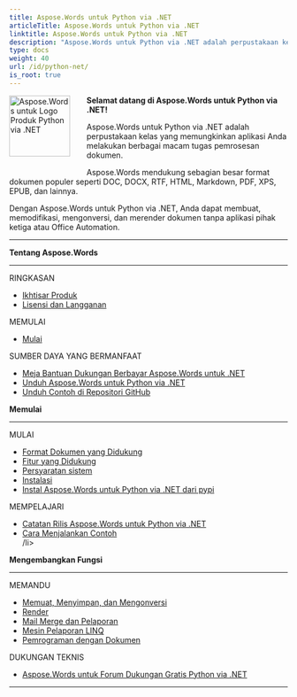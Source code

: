 ```yaml
---
title: Aspose.Words untuk Python via .NET
articleTitle: Aspose.Words untuk Python via .NET
linktitle: Aspose.Words untuk Python via .NET
description: "Aspose.Words untuk Python via .NET adalah perpustakaan kelas yang memungkinkan aplikasi Anda melakukan berbagai tugas pemrosesan dokumen – menghasilkan, memodifikasi, mengonversi, dan merender dokumen."
type: docs
weight: 40
url: /id/python-net/
is_root: true
---
```


<img src="/words/python-net/home_1" alt="Aspose.Words untuk Logo Produk Python via .NET" align="left" style="width:110px; margin: 0 30px 30px 0"/>

**Selamat datang di Aspose.Words untuk Python via .NET!**

Aspose.Words untuk Python via .NET adalah perpustakaan kelas yang memungkinkan aplikasi Anda melakukan berbagai macam tugas pemrosesan dokumen.

Aspose.Words mendukung sebagian besar format dokumen populer seperti DOC, DOCX, RTF, HTML, Markdown, PDF, XPS, EPUB, dan lainnya.

Dengan Aspose.Words untuk Python via .NET, Anda dapat membuat, memodifikasi, mengonversi, dan merender dokumen tanpa aplikasi pihak ketiga atau Office Automation.

------

<div class="row">
		<div class="col-md-4">
				<p><b>Tentang Aspose.Words</b></p>
						<hr><p>RINGKASAN</p></hr>
						<ul>
								<li><a href="/words/id/python-net/product-overview/">Ikhtisar Produk</a></li>
								<li><a href="/words/id/python-net/licensing/">Lisensi dan Langganan</a></li>
						</ul>
						<p>MEMULAI</p>
						<ul>
								<li><a href="/words/id/python-net/getting-started/">Mulai</a></li>
						</ul>
						<p>SUMBER DAYA YANG BERMANFAAT</p>
						<ul>
								<li><a href="https://helpdesk.aspose.com/">Meja Bantuan Dukungan Berbayar Aspose.Words untuk .NET</a></li>
								<li><a href="https://releases.aspose.com/words/python">Unduh Aspose.Words untuk Python via .NET</a></li>
								<li><a href="https://github.com/aspose-words/Aspose.Words-for-Python-via-.NET">Unduh Contoh di Repositori GitHub</a></li>
						</ul>
		</div>
		<div class="col-md-4">
				<p><b>Memulai</b></p>
						<hr><p>MULAI</p></hr>
						<ul>
								<li><a href="/words/id/python-net/supported-document-formats/">Format Dokumen yang Didukung</a></li>
								<li><a href="/words/id/python-net/features/">Fitur yang Didukung</a></li>
								<li><a href="/words/id/python-net/system-requirements/">Persyaratan sistem</a></li>
								<li><a href="/words/id/python-net/installation/">Instalasi</a></li>
								<li><a href="https://pypi.org/project/aspose-words/">Instal Aspose.Words untuk Python via .NET dari pypi</a></li>
						</ul>
						<p>MEMPELAJARI</p>
						<ul>
			  			 <li><a href="https://releases.aspose.com/words/python/release-notes/">Catatan Rilis Aspose.Words untuk Python via .NET</a>
								<li><a href="/words/id/python-net/how-to-run-the-examples/">Cara Menjalankan Contoh</a></li>
								/li&gt;
						</ul>
		</div>
		<div class="col-md-4">
				<p><b>Mengembangkan Fungsi</b></p>
						<hr><p>MEMANDU</p></hr>
						<ul>
								<li><a href="/words/id/python-net/loading-saving-and-converting/">Memuat, Menyimpan, dan Mengonversi</a></li>
								<li><a href="/words/id/python-net/rendering/">Render</a></li>
								<li><a href="https://docs.aspose.com/words/python-net/mail-merge-and-reporting/">Mail Merge dan Pelaporan</a></li>
								<li><a href="https://docs.aspose.com/words/python-net/linq-reporting-engine/">Mesin Pelaporan LINQ</a></li>
								<li><a href="/words/id/python-net/programming-with-documents/">Pemrograman dengan Dokumen</a></li>
						</ul>
						<p>DUKUNGAN TEKNIS</p>
						<ul>
								<li><a href="https://forum.aspose.com/c/words/8">Aspose.Words untuk Forum Dukungan Gratis Python via .NET</a></li>
						</ul>
		</div>
</div>

------
